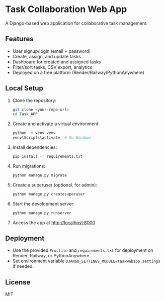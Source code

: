 # Task Collaboration Web App

A Django-based web application for collaborative task management.

## Features
- User signup/login (email + password)
- Create, assign, and update tasks
- Dashboard for created and assigned tasks
- Filter/sort tasks, CSV export, analytics
- Deployed on a free platform (Render/Railway/PythonAnywhere)

## Local Setup

1. Clone the repository:
   ```sh
   git clone <your-repo-url>
   cd Task_APP
   ```
2. Create and activate a virtual environment:
   ```sh
   python -m venv venv
   venv\Scripts\activate  # On Windows
   ```
3. Install dependencies:
   ```sh
   pip install -r requirements.txt
   ```
4. Run migrations:
   ```sh
   python manage.py migrate
   ```
5. Create a superuser (optional, for admin):
   ```sh
   python manage.py createsuperuser
   ```
6. Start the development server:
   ```sh
   python manage.py runserver
   ```
7. Access the app at [http://localhost:8000](http://localhost:8000)

## Deployment
- Use the provided `Procfile` and `requirements.txt` for deployment on Render, Railway, or PythonAnywhere.
- Set environment variable `DJANGO_SETTINGS_MODULE=taskwebapp.settings` if needed.

## License
MIT
